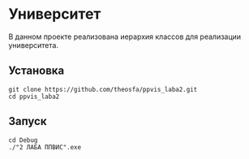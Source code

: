 # Университет

В данном проекте реализована иерархия классов для реализации университета.

## Установка
~~~
git clone https://github.com/theosfa/ppvis_laba2.git
cd ppvis_laba2
~~~

## Запуск
~~~
cd Debug
./"2 ЛАБА ППВИС".exe
~~~
